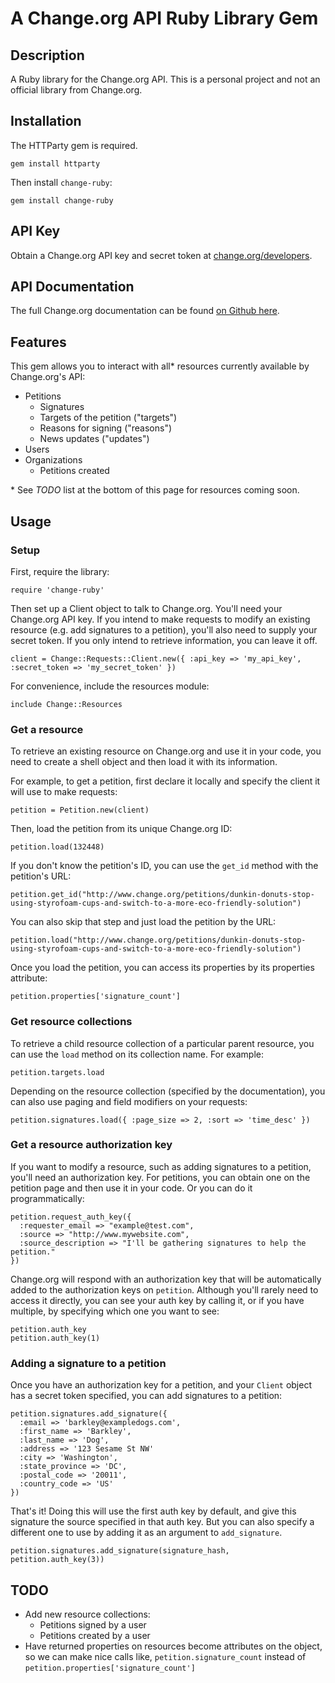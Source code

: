 # A Change.org API Ruby Library Gem

## Description
A Ruby library for the Change.org API. This is a personal project and not an official library from Change.org.

## Installation

The HTTParty gem is required.

    gem install httparty

Then install `change-ruby`:

    gem install change-ruby

## API Key

Obtain a Change.org API key and secret token at [change.org/developers](http://www.change.org/developers).

## API Documentation

The full Change.org documentation can be found [on Github here](https://github.com/change/api_docs).

## Features

This gem allows you to interact with all* resources currently available by
Change.org's API:

- Petitions
  * Signatures
  * Targets of the petition ("targets")
  * Reasons for signing ("reasons")
  * News updates ("updates")
- Users
- Organizations
  * Petitions created

\* See _TODO_ list at the bottom of this page for resources coming soon.

## Usage

### Setup

First, require the library:

    require 'change-ruby'

Then set up a Client object to talk to Change.org. You'll need your Change.org
API key. If you intend to make requests to modify an existing resource (e.g. add
signatures to a petition), you'll also need to supply your secret token. If you
only intend to retrieve information, you can leave it off.

    client = Change::Requests::Client.new({ :api_key => 'my_api_key', :secret_token => 'my_secret_token' })

For convenience, include the resources module:

    include Change::Resources

### Get a resource

To retrieve an existing resource on Change.org and use it in your code, you need
to create a shell object and then load it with its information.

For example, to get a petition, first declare it locally and specify the client
it will use to make requests:

    petition = Petition.new(client)

Then, load the petition from its unique Change.org ID:

    petition.load(132448)

If you don't know the petition's ID, you can use the `get_id` method with the
petition's URL:

    petition.get_id("http://www.change.org/petitions/dunkin-donuts-stop-using-styrofoam-cups-and-switch-to-a-more-eco-friendly-solution")

You can also skip that step and just load the petition by the URL:

    petition.load("http://www.change.org/petitions/dunkin-donuts-stop-using-styrofoam-cups-and-switch-to-a-more-eco-friendly-solution")

Once you load the petition, you can access its properties by its properties
attribute:

    petition.properties['signature_count']

### Get resource collections

To retrieve a child resource collection of a particular parent resource, you can
use the `load` method on its collection name. For example:

    petition.targets.load

Depending on the resource collection (specified by the documentation), you can
also use paging and field modifiers on your requests:

    petition.signatures.load({ :page_size => 2, :sort => 'time_desc' })

### Get a resource authorization key

If you want to modify a resource, such as adding signatures to a petition,
you'll need an authorization key. For petitions, you can obtain one on the
petition page and then use it in your code. Or you can do it programmatically:

    petition.request_auth_key({
      :requester_email => "example@test.com",
      :source => "http://www.mywebsite.com",
      :source_description => "I'll be gathering signatures to help the petition."
    })

Change.org will respond with an authorization key that will be automatically
added to the authorization keys on `petition`. Although you'll rarely need to
access it directly, you can see your auth key by calling it, or if you have
multiple, by specifying which one you want to see:

    petition.auth_key
    petition.auth_key(1)

### Adding a signature to a petition

Once you have an authorization key for a petition, and your `Client` object has
a secret token specified, you can add signatures to a petition:

    petition.signatures.add_signature({
      :email => 'barkley@exampledogs.com',
      :first_name => 'Barkley',
      :last_name => 'Dog',
      :address => '123 Sesame St NW'
      :city => 'Washington',
      :state_province => 'DC',
      :postal_code => '20011',
      :country_code => 'US'
    })

That's it! Doing this will use the first auth key by default, and give this
signature the source specified in that auth key. But you can also specify a
different one to use by adding it as an argument to `add_signature`.

    petition.signatures.add_signature(signature_hash, petition.auth_key(3))

## TODO

- Add new resource collections:
  * Petitions signed by a user
  * Petitions created by a user
- Have returned properties on resources become attributes on the object, so we can make nice calls like, `petition.signature_count` instead of `petition.properties['signature_count']`
